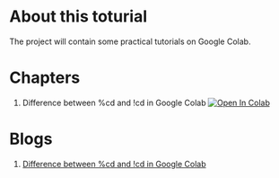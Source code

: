 # About this toturial
The project will contain some practical tutorials on Google Colab.

# Chapters
1. Difference between %cd and !cd in Google Colab
[![Open In Colab](https://colab.research.google.com/assets/colab-badge.svg)](https://colab.research.google.com/github/eefengwei/colab_tutorials/blob/main/colab_tutorial_cd.ipynb)

# Blogs
1. [Difference between %cd and !cd in Google Colab](https://medium.com/@wfeng6/difference-between-cd-and-cd-in-google-colab-52f241da67f8)
